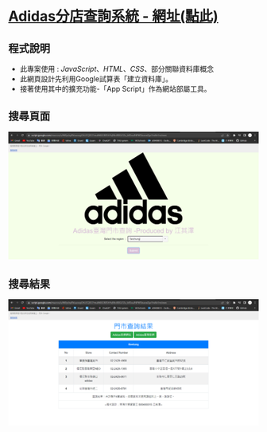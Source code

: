 # [Adidas分店查詢系統 - 網址(點此)](https://script.google.com/macros/s/AKfycby8VuuoogOhUCQDCFmulAK6O885hYvj96ciR8Gi7Zu_bRSsuJNPW5bucwZgz1hxXe1m/exec)
## 程式說明
* 此專案使用 : *JavaScript*、*HTML*、*CSS*、部分關聯資料庫概念
* 此網頁設計先利用Google試算表「建立資料庫」。
* 接著使用其中的擴充功能-「App Script」作為網站部屬工具。




## 搜尋頁面
![image](https://github.com/chij6/Adidas-stores-system/blob/main/search_page.png)

## 搜尋結果
![image](https://github.com/chij6/Adidas-stores-system/blob/main/search_result.png)
